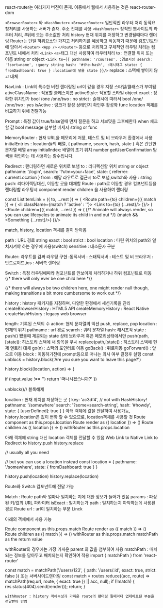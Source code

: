 react-router는 여러가지 버젼이 존재. 이중에서 웹에서 사용하는 것은 react-router-dom

`<BrowserRouter>` 와 `<HashRouter>`
`<BrowserRouter>`  일반적인 라우터 처리 동적요청처리를 사용하는 서버가 존재. 주소 전체를 사용
`<HashRouter>` 정적인 웹사이트의 라우터 처리, #뒤에 오는 주소값만 처리
history 현재 위치를 저장하고 변경될때마다 랜더링
Router는 단일 하위요소만 가지고 처리하기를 예상하고 작동하기 때문에 <App/> 컴포넌트안에 담아서
    `<Router>`
        `<App />`
    `</Router>`
등으로 처리하고 구체적인 라우팅 처리는 <App /> 컴포넌트 내에서 처리
`<Link>` `<a>`태그 대신 사용하여 라우터처리 to : 연결할 위치 또는 이름 string or object
`<Link to={{
  pathname: '/courses', :경로지정
  search: '?sort=name', :query string
  hash: '#the-hash', :해시태그
  state: { fromDashboard: true } :location에 넣을 state
}}/>`
replace : 스택에 쌓이지 않고 대체

NavLink : Link의 특수한 버전 랜더링된 url이 같을 경우 지정 스타일/클래스가 부여됨 ativeClassName : 적용할 클레스이름 activeStyle: 적용할 스타일 object 
exact : 정확한 위치인가 bool /one /one/two : no
strict : 슬래시에 따라서 bool /one/ /one/two : yes
isActive : 링크가 활성 상태인지 확인후 활성화 func
location 객체를 비교하기 위해 전달가능

Prompt : 특정 값이 true/false일때 먼저 질문을 하고 서브밋을 그후에한다 when 체크할 값 bool message 첨부할 메세지 string or func

MemoryRouter : 현재 URL을 메모리에 저장, 테스트 및 비 브라우저 환경에서 사용
initialEntries : location들의 배열, { pathname, search, hash, state } 혹은 간단한 문자열 배열 array
initialIndex: 배열의 초기 위치 number
getUserConfirmation 탐색을 확인하는 데 사용하는 함수입니다. 

Redirect : 랜더링하면 새로운 위치로 보냄 to : 리디렉션할 위치 string or object   pathname: '/login',
  search: '?utm=your+face',
  state: { referrer: currentLocation } from : 해당 라우트로 접근시 to로 보냄,switch와 사용 : string push: 리다이렉팅대신, 이동할 곳을 대체함
Route : path로 이동할 경우 컴포넌트등을 랜더링함 라우팅시 component render children 을 사용하여 랜더링
<ul>
  <ListItemLink to="/somewhere"/>
  <ListItemLink to="/somewhere-else"/>
</ul>

const ListItemLink = ({ to, ...rest }) => (
  <Route path={to} children={({ match }) => (
    <li className={match ? 'active' : ''}>
      <Link to={to} {...rest}/>
    </li>
  )}/>
)
<Route children={({ match, ...rest }) => (
  {/* Animate will always render, so you can use lifecycles
      to animate its child in and out */}
  <Animate>
    {match && <Something {...rest}/>}
  </Animate>
)}/>

match, history, location 객체를 같이 받아옴

path : URL 경로 string
exact : bool
strict : bool
location : 다린 위치의 path와 일치시켜야 하는 경우에 사용(switch)
sensitive : 대소문자 구분

Router: 라우트를 감싸 라우팅 구현
<BrowserRouter> :동적서버
<HashRouter>: 스태틱서버
<MemoryRouter> : 테스트 및 비 브라우저
<NativeRouter> : 안드로이드,ios
<StaticRouter>: 서버측 랜더링

Switch : 특정 라우팅에따라 컴포넌트를 안보이게 처리하거나 하위 컴포넌트로 이동
<Fade>
  <Switch>
    {/* there will only ever be one child here */}
    <Route/>
    <Route/>
  </Switch>
</Fade>

<Fade>
  <Route/>
  <Route/>
  {/* there will always be two children here,
      one might render null though, making transitions
      a bit more cumbersome to work out */}
</Fade>

history : history 패키지를 지칭하며, 다양한 환경에서 세션기록을 관리
createBrowserHistory : HTML5 API
createMemoryHistory : React Native
createHashHistory : legacy web browser

length: 기록된 스택의 수
action: 핸제 문자열의 액션 push, replace, pop
location : 현재의 위치
    pathname : url 경로
    search : 쿼리 문자열
    hash: 해시조각
    state : push() 됐을때 제공되는 state 상태 브라우저 혹은 메모리상태에서만
push(path,[state]): 히스토리 스택에 새 항목을 푸시
replace(path,[state]) : 히스토리 스택에 현제 엔트리 대체
go(n) : 스택의 포인터로 이동
goBack() : 뒤로이동
goForward() : 앞으로 이동
block : 이동하기전에 prompt등으로 떠나는 의사 여부 결정후 실행
const unblock = history.block('Are you sure you want to leave this page?')

history.block((location, action) => {

  if (input.value !== '')
    return '떠나시겠습니까?'
})

unblock()// 블록해제

location : 현재 위치를 저장하는 곳
{
  key: 'ac3df4', // not with HashHistory!
  pathname: '/somewhere'
  search: '?some=search-string',
  hash: '#howdy',
  state: {
    [userDefined]: true
  }
}
아래 객체에 값을 전달하여 사용가능, history.location은 값이 변화 할 수 있으므로, location객체를 사용할 것
Route component as this.props.location
Route render as ({ location }) => ()
Route children as ({ location }) => ()
withRouter as this.props.location

아래 객체에 string 대신 location 객체를 전달할 수 있음
Web Link to
Native Link to
Redirect to
history.push
history.replace

// usually all you need
<Link to="/somewhere"/>

// but you can use a location instead
const location = {
  pathname: '/somewhere',
  state: { fromDashboard: true }
}

<Link to={location}/>
<Redirect to={location}/>
history.push(location)
history.replace(location)

Route와 Switch 컴포넌트에 전달 가능

Match : Route path와 얼마나 일치하는 지에 대한 정보가 들어가 있음
params : 파싱된 키/값의 URL 파라미터
isExact : 일치하는가
path : 일치하는지 파악하는데 사용된 경로 Route
url : url이 일치하는 부분 Linck 

아래의 객체에서 사용 가능

Route component as this.props.match
Route render as ({ match }) => ()
Route children as ({ match }) => ()
withRouter as this.props.match
matchPath as the return value

withRouter의 경우에는 가장 가까운 parent 의 값을 첨부하여 사용
matchPath : 매치되는 정보를 담아두고 매치되는지 확인하여 적용
import { matchPath } from 'react-router'

const match = matchPath('/users/123', {
  path: '/users/:id',
  exact: true,
  strict: false
})
또는
서버사이드랜더링
const match = routes.reduce((acc, route) => matchPath(req.url, route, { exact: true }) || acc, null);
    if (!match) {
        res.status(404).send(render(<NoMatch />));
        return;
    }

    withRouter : history 객체속성과 가까운 route의 랜더링 될때마다 업데이트된 부분을 전달받아 반영